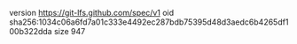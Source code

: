 version https://git-lfs.github.com/spec/v1
oid sha256:1034c06a6fd7a01c333e4492ec287bdb75395d48d3aedc6b4265df100b322dda
size 947
